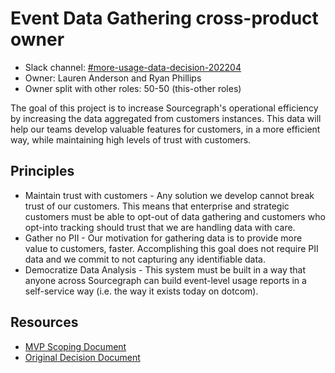 # Event Data Gathering cross-product owner

- Slack channel: [#more-usage-data-decision-202204](https://sourcegraph.slack.com/archives/C03CMKHN0AF)
- Owner: Lauren Anderson and Ryan Phillips
- Owner split with other roles: 50-50 (this-other roles)

The goal of this project is to increase Sourcegraph's operational efficiency by increasing the data aggregated from customers instances. This data will help our teams develop valuable features for customers, in a more efficient way, while maintaining high levels of trust with customers.

## Principles

- Maintain trust with customers - Any solution we develop cannot break trust of our customers. This means that enterprise and strategic customers must be able to opt-out of data gathering and customers who opt-into tracking should trust that we are handling data with care.
- Gather no PII - Our motivation for gathering data is to provide more value to customers, faster. Accomplishing this goal does not require PII data and we commit to not capturing any identifiable data.
- Democratize Data Analysis - This system must be built in a way that anyone across Sourcegraph can build event-level usage reports in a self-service way (i.e. the way it exists today on dotcom).

## Resources

- [MVP Scoping Document](https://docs.google.com/document/d/1f5NDBrk-qNZsgnAQNPRfDShGm3SyRkT38HxMZeYaJAE/edit?usp=sharing)
- [Original Decision Document](https://docs.google.com/document/d/10xyTkaxPvhCIXWyAzkvMkY_JNPJwSnPd2U_rTnrzqOQ/edit?usp=sharing)
